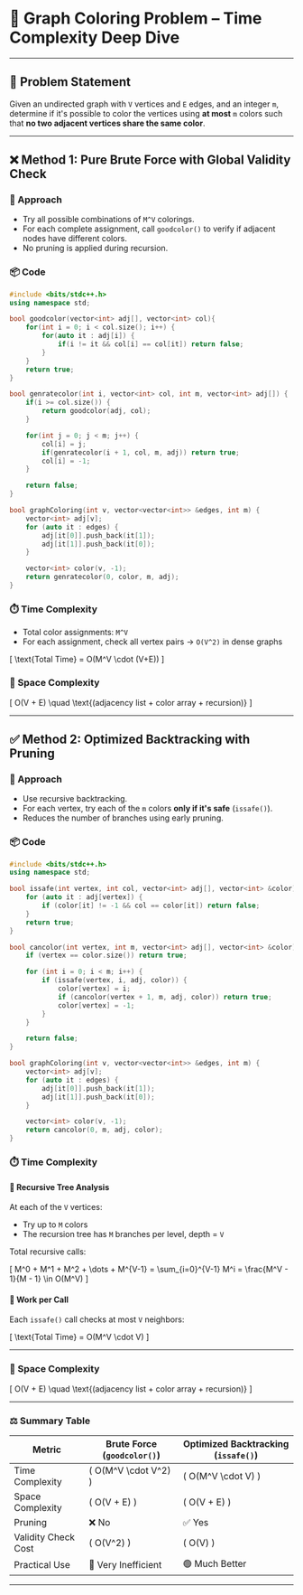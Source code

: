 # 🎨 Graph Coloring Problem – Time Complexity Deep Dive

---

## 📌 Problem Statement

Given an undirected graph with `V` vertices and `E` edges, and an integer `m`, determine if it's possible to color the vertices using **at most** `m` colors such that **no two adjacent vertices share the same color**.

---

## ❌ Method 1: Pure Brute Force with Global Validity Check

### 🔧 Approach

- Try all possible combinations of `M^V` colorings.
- For each complete assignment, call `goodcolor()` to verify if adjacent nodes have different colors.
- No pruning is applied during recursion.

### 📦 Code

```cpp
#include <bits/stdc++.h>
using namespace std;

bool goodcolor(vector<int> adj[], vector<int> col){
    for(int i = 0; i < col.size(); i++) {
        for(auto it : adj[i]) {
            if(i != it && col[i] == col[it]) return false;
        }
    }
    return true;
}

bool genratecolor(int i, vector<int> col, int m, vector<int> adj[]) {
    if(i >= col.size()) {
        return goodcolor(adj, col);
    }

    for(int j = 0; j < m; j++) {
        col[i] = j;
        if(genratecolor(i + 1, col, m, adj)) return true;
        col[i] = -1;
    }

    return false;
}

bool graphColoring(int v, vector<vector<int>> &edges, int m) {
    vector<int> adj[v];
    for (auto it : edges) {
        adj[it[0]].push_back(it[1]);
        adj[it[1]].push_back(it[0]); 
    }

    vector<int> color(v, -1); 
    return genratecolor(0, color, m, adj);
}
```
### ⏱️ Time Complexity

- Total color assignments: `M^V`
- For each assignment, check all vertex pairs → `O(V^2)` in dense graphs

\[
\text{Total Time} = O(M^V \cdot (V+E))
\]

### 💾 Space Complexity

\[
O(V + E) \quad \text{(adjacency list + color array + recursion)}
\]

---

## ✅ Method 2: Optimized Backtracking with Pruning

### 🔧 Approach

- Use recursive backtracking.
- For each vertex, try each of the `m` colors **only if it's safe** (`issafe()`).
- Reduces the number of branches using early pruning.

### 📦 Code

```cpp
#include <bits/stdc++.h>
using namespace std;

bool issafe(int vertex, int col, vector<int> adj[], vector<int> &color) {
    for (auto it : adj[vertex]) {
        if (color[it] != -1 && col == color[it]) return false;
    }
    return true;
}

bool cancolor(int vertex, int m, vector<int> adj[], vector<int> &color) {
    if (vertex == color.size()) return true;

    for (int i = 0; i < m; i++) {
        if (issafe(vertex, i, adj, color)) {
            color[vertex] = i;
            if (cancolor(vertex + 1, m, adj, color)) return true;
            color[vertex] = -1;
        }
    }

    return false;
}

bool graphColoring(int v, vector<vector<int>> &edges, int m) {
    vector<int> adj[v];
    for (auto it : edges) {
        adj[it[0]].push_back(it[1]);
        adj[it[1]].push_back(it[0]);
    }

    vector<int> color(v, -1);
    return cancolor(0, m, adj, color);
}
```
### ⏱️ Time Complexity

#### 🔁 Recursive Tree Analysis

At each of the `V` vertices:

- Try up to `M` colors
- The recursion tree has `M` branches per level, depth = `V`

Total recursive calls:

\[
M^0 + M^1 + M^2 + \dots + M^{V-1} = \sum_{i=0}^{V-1} M^i = \frac{M^V - 1}{M - 1} \in O(M^V)
\]

#### 🧠 Work per Call

Each `issafe()` call checks at most `V` neighbors:

\[
\text{Total Time} = O(M^V \cdot V)
\]

---

### 💾 Space Complexity

\[
O(V + E) \quad \text{(adjacency list + color array + recursion)}
\]

---

### ⚖️ Summary Table

| Metric               | Brute Force (`goodcolor()`)  | Optimized Backtracking (`issafe()`) |
|----------------------|-------------------------------|--------------------------------------|
| Time Complexity       | \( O(M^V \cdot V^2) \)         | \( O(M^V \cdot V) \)                  |
| Space Complexity      | \( O(V + E) \)                 | \( O(V + E) \)                        |
| Pruning              | ❌ No                          | ✅ Yes                                |
| Validity Check Cost   | \( O(V^2) \)                   | \( O(V) \)                            |
| Practical Use         | 🔴 Very Inefficient            | 🟢 Much Better                        |

---

